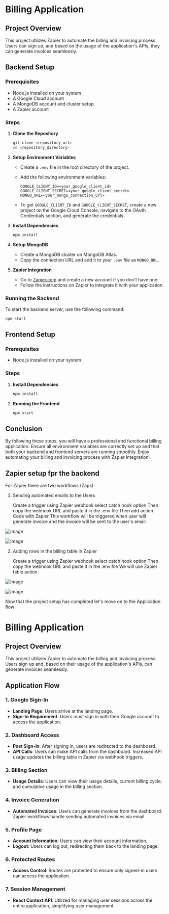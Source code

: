 
# Billing Application

## Project Overview
This project utilizes Zapier to automate the billing and invoicing process. Users can sign up, and based on the usage of the application's APIs, they can generate invoices seamlessly.

## Backend Setup

### Prerequisites
- Node.js installed on your system
- A Google Cloud account
- A MongoDB account and cluster setup
- A Zapier account

### Steps

1. **Clone the Repository**
   ```bash
   git clone <repository_url>
   cd <repository_directory>
   ```

2. **Setup Environment Variables**
   - Create a `.env` file in the root directory of the project.
   - Add the following environment variables:

     ```plaintext
     GOOGLE_CLIENT_ID=<your_google_client_id>
     GOOGLE_CLIENT_SECRET=<your_google_client_secret>
     MONGO_URL=<your_mongo_connection_url>
     ```

   - To get `GOOGLE_CLIENT_ID` and `GOOGLE_CLIENT_SECRET`, create a new project on the Google Cloud Console, navigate to the OAuth Credentials section, and generate the credentials.

3. **Install Dependencies**
   ```bash
   npm install
   ```

4. **Setup MongoDB**
   - Create a MongoDB cluster on MongoDB Atlas.
   - Copy the connection URL and add it to your `.env` file as `MONGO_URL`.

5. **Zapier Integration**
   - Go to [Zapier.com](https://zapier.com) and create a new account if you don't have one.
   - Follow the instructions on Zapier to integrate it with your application.

### Running the Backend
To start the backend server, use the following command:
```bash
npm start
```

## Frontend Setup

### Prerequisites
- Node.js installed on your system

### Steps

1. **Install Dependencies**
   ```bash
   npm install
   ```

2. **Running the Frontend**
   ```bash
   npm start
   ```

## Conclusion
By following these steps, you will have a professional and functional billing application. Ensure all environment variables are correctly set up and that both your backend and frontend servers are running smoothly. Enjoy automating your billing and invoicing process with Zapier integration!

## Zapier setup fpr the backend
For Zapier there are two workflows (Zaps)
1. Sending automated emails to the Users

    Create a trigger using Zapier webhook select catch hook option
    Then copy the webhook URL and paste it in the .env file
    Then add action Code with Zapier
This workflow will be triggered when user will generate invoice and the invoice will be sent to the user's email

![image](./1.png)


![image](./2.png)

2. Adding rows in the billing table in Zapier 

    Create a trigger using Zapier webhook select catch hook option
    Then copy the webhook URL and paste it in the .env file
    We will use Zapier table action

![image](./3.png)

![image](./4.png)


Now that the project setup has completed let's move on to the Application flow

# Billing Application

## Project Overview
This project utilizes Zapier to automate the billing and invoicing process. Users sign up and, based on their usage of the application's APIs, can generate invoices seamlessly.

## Application Flow

### 1. Google Sign-In
- **Landing Page**: Users arrive at the landing page.
- **Sign-In Requirement**: Users must sign in with their Google account to access the application.

### 2. Dashboard Access
- **Post Sign-In**: After signing in, users are redirected to the dashboard.
- **API Calls**: Users can make API calls from the dashboard. Increased API usage updates the billing table in Zapier via webhook triggers.

### 3. Billing Section
- **Usage Details**: Users can view their usage details, current billing cycle, and cumulative usage in the billing section.

### 4. Invoice Generation
- **Automated Invoices**: Users can generate invoices from the dashboard. Zapier workflows handle sending automated invoices via email.

### 5. Profile Page
- **Account Information**: Users can view their account information.
- **Logout**: Users can log out, redirecting them back to the landing page.

### 6. Protected Routes
- **Access Control**: Routes are protected to ensure only signed-in users can access the application.

### 7. Session Management
- **React Context API**: Utilized for managing user sessions across the entire application, simplifying user management.






